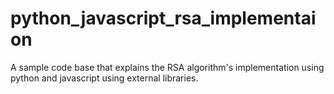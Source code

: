 # python_javascript_rsa_implementaion
A sample code base that explains the RSA algorithm's implementation using python and javascript using external libraries.
